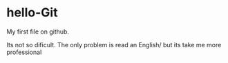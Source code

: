 # hello-Git
My first file on github. 

Its not so dificult. The only problem is read an English/ but its take me more professional
